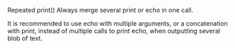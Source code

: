Repeated print()
Always merge several print or echo in one call.

It is recommended to use echo with multiple arguments, or a concatenation with print, instead of multiple calls to print echo, when outputting several blob of text.

<?php

//Write : 
  echo 'a', $b, 'c';
  print 'a' . $b . 'c';

//Don't write :  
  print 'a';
  print $b;
  print 'c';
?>  

